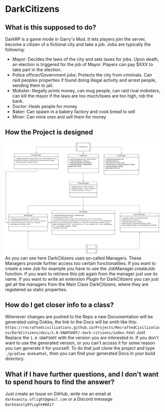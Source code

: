 # DarkCitizens

## What is this supposed to do?
DarkRP is a game mode in Garry's Mod. It lets players join the server, become a citizen of a fictional city and take a job. Jobs are typically the following:


- Mayor: Decides the laws of the city and sets taxes for jobs. Upon death, an election is triggered for the job of Mayor. Players can pay $XXX to take part in the election.
- Police officer/Government jobs: Protects the city from criminals. Can raid peoples properties if found doing illegal activity and arrest people, sending them to jail.
- Mobster: Illegally prints money, can mug people, can raid rival mobsters, can kill the mayor if the laws are too much/taxes are too high, rob the bank.
- Doctor: Heals people for money
- Baker: Can spawn in a bakery factory and cook bread to sell
- Miner: Can mine ores and sell them for money


## How the Project is designed
![Alt text](Images/DarkCitizenManagers.svg)
As you can see here DarkCitizens uses so-called Managers. These Managers provide further access too certain functionalities. 
If you want to create a new Job for example you have to use
the JobManager.createJob function. If you want to retrieve this job again from the manager just use its name.
If you want to write an extension Plugin for DarkCitizens you can just get all the managers from the Main Class
DarkCitizens, where they are registered as static properties.

## How do I get closer info to a class?
Whenever changes are pushed to the Repo a new Documentation will be generated using Dokka, the link to the Docs will be smth like this:
`https://recraftedcivilizations.github.io/Projects/RecraftedCivilizations/DarkCitizens/docs/1.0-SNAPSHOT/-dark-citizens/index.html`
Just Replace the `1.0-SNAPSHOT` with the version you are interested in.
If you don't want to use the generated version, or you can't access it for some reason you can generate it for yourself.
To do that just clone the project and type `./gradlew dokkaHtml`, then you can find your generated Docs in your build
directory.

## What if I have further questions, and I don't want to spend hours to find the answer?
Just create an Issue on GitHub, write me an email at `darkvanity.oflight@gmail.com` or a Discord message `DarkVanityOfLight#8817`